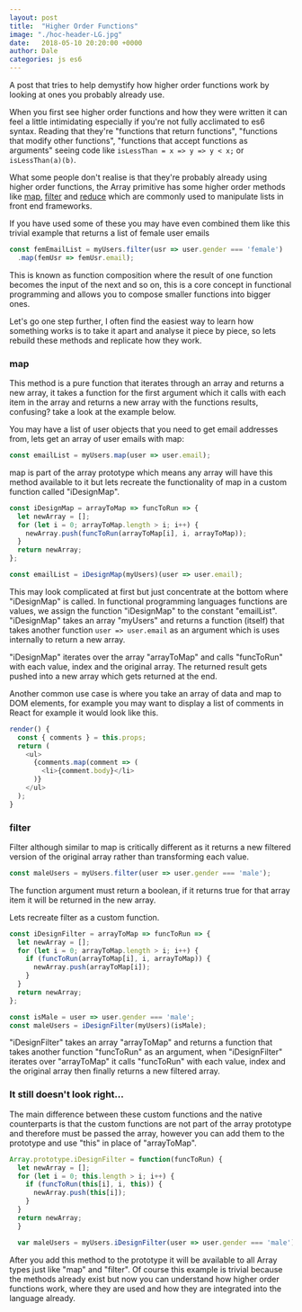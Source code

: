 ```yaml
---
layout: post
title:  "Higher Order Functions"
image: "./hoc-header-LG.jpg"
date:   2018-05-10 20:20:00 +0000
author: Dale
categories: js es6
---
```


A post that tries to help demystify how higher order functions work by looking at ones you probably already use.

When you first see higher order functions and how they were written it can feel a little intimidating especially if you're not fully acclimated to es6 syntax. Reading that they're "functions that return functions", "functions that modify other functions", "functions that accept functions as arguments" seeing code like `isLessThan = x => y => y < x;` or `isLessThan(a)(b)`.

What some people don't realise is that they're probably already using higher order functions, the Array primitive has some higher order methods like [map](https://developer.mozilla.org/en-US/docs/Web/JavaScript/Reference/Global_Objects/Array/map), [filter](https://developer.mozilla.org/en-US/docs/Web/JavaScript/Reference/Global_Objects/Array/filter) and [reduce](https://developer.mozilla.org/en-US/docs/Web/JavaScript/Reference/Global_Objects/Array/Reduce) which are commonly used to manipulate lists in front end frameworks.

If you have used some of these you may have even combined them like this trivial example that returns a list of female user emails
```javascript
const femEmailList = myUsers.filter(usr => user.gender === 'female')
  .map(femUsr => femUsr.email);
```
This is known as function composition where the result of one function becomes the input of the next and so on, this is a core concept in functional programming and allows you to compose smaller functions into bigger ones.

Let's go one step further, I often find the easiest way to learn how something works is to take it apart and analyse it piece by piece, so lets rebuild these methods and replicate how they work.


### map
This method is a pure function that iterates through an array and returns a new array, it takes a function for the first argument which it calls with each item in the array and returns a new array with the functions results, confusing? take a look at the example below.

You may have a list of user objects that you need to get email addresses from, lets get an array of user emails with map:
```javascript
const emailList = myUsers.map(user => user.email);
```

map is part of the array prototype which means any array will have this method available to it but lets recreate the functionality of map in a custom function called "iDesignMap".

```javascript
const iDesignMap = arrayToMap => funcToRun => {
  let newArray = [];
  for (let i = 0; arrayToMap.length > i; i++) {
    newArray.push(funcToRun(arrayToMap[i], i, arrayToMap));
  }
  return newArray;
};

const emailList = iDesignMap(myUsers)(user => user.email);
```

This may look complicated at first but just concentrate at the bottom where "iDesignMap" is called.
In functional programming languages functions are values, we assign the function "iDesignMap" to the constant "emailList". "iDesignMap" takes an array "myUsers" and returns a function (itself) that takes another function `user => user.email` as an argument which is uses internally to return a new array.

"iDesignMap" iterates over the array "arrayToMap" and calls "funcToRun" with each value, index and the original array. The returned result gets pushed into a new array which gets returned at the end.

Another common use case is where you take an array of data and map to DOM elements, for example you may want to display a list of comments in React for example it would look like this.

```javascript
render() {
  const { comments } = this.props;
  return (
    <ul>
      {comments.map(comment => (
        <li>{comment.body}</li>
      )}
    </ul>
  );
}
```

<adsense></adsense>

### filter

Filter although similar to map is critically different as it returns a new filtered version of the original array rather than transforming each value.
```javascript
const maleUsers = myUsers.filter(user => user.gender === 'male');
```
The function argument must return a boolean, if it returns true for that array item it will be returned in the new array.

Lets recreate filter as a custom function.

```javascript
const iDesignFilter = arrayToMap => funcToRun => {
  let newArray = [];
  for (let i = 0; arrayToMap.length > i; i++) {
    if (funcToRun(arrayToMap[i], i, arrayToMap)) {
      newArray.push(arrayToMap[i]);
    }
  }
  return newArray;
};

const isMale = user => user.gender === 'male';
const maleUsers = iDesignFilter(myUsers)(isMale);
```

"iDesignFilter" takes an array "arrayToMap" and returns a function that takes another function "funcToRun" as an argument, when "iDesignFilter" iterates over "arrayToMap" it calls "funcToRun" with each value, index and the original array then finally returns a new filtered array.


### It still doesn't look right...

The main difference between these custom functions and the native counterparts is that the custom functions are not part of the array prototype and therefore must be passed the array, however you can add them to the prototype and use "this" in place of "arrayToMap".

```javascript
Array.prototype.iDesignFilter = function(funcToRun) {
  let newArray = [];
  for (let i = 0; this.length > i; i++) {
    if (funcToRun(this[i], i, this)) {
      newArray.push(this[i]);
    }
  }
  return newArray;
  }

  var maleUsers = myUsers.iDesignFilter(user => user.gender === 'male');
```

After you add this method to the prototype it will be available to all Array types just like "map" and "filter".
Of course this example is trivial because the methods already exist but now you can understand how higher order functions work, where they are used and how they are integrated into the language already.
